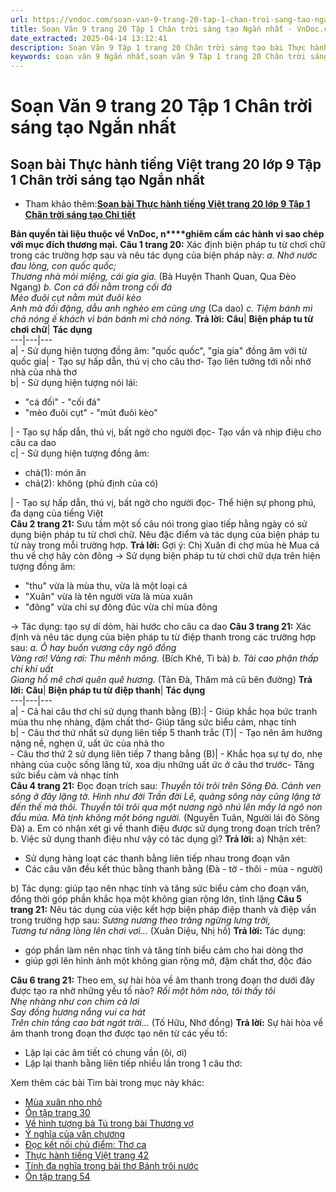 ```yaml
---
url: https://vndoc.com/soan-van-9-trang-20-tap-1-chan-troi-sang-tao-ngan-nhat-325548
title: Soạn Văn 9 trang 20 Tập 1 Chân trời sáng tạo Ngắn nhất - VnDoc.com
date_extracted: 2025-04-14 13:12:41
description: Soạn Văn 9 Tập 1 trang 20 Chân trời sáng tạo bài Thực hành tiếng Việt (Ngắn nhất) gồm phần trả lời ngắn gọn, đầy đủ, bám sát các câu hỏi, yêu cầu trong SGK (chỉ có trên VnDoc). Mời các bạn tham khảo.
keywords: soạn văn 9 Ngắn nhất,soạn văn 9 Tập 1 trang 20 Chân trời sáng tạo Ngắn nhất,Soạn bài Thực hành tiếng Việt trang 20 lớp 9 Tập 1 Chân trời sáng tạo Ngắn nhất,Soạn bài Thực hành tiếng Việt lớp 9 trang 20 Tập 1 Chân trời sáng tạo Ngắn nhất,Thực hành tiếng Việt trang 20 lớp 9 Tập 1 Chân trời sáng tạo,Thực hành tiếng Việt lớp 9 trang 20 Tập 1 Chân trời sáng tạo,văn 9,ngữ văn 9,soạn văn 9 Chân trời sáng tạo,soạn văn 9 tập 1,giải văn 9,soạn ngữ văn 9,giải ngữ văn 9,giải sgk ngữ văn 9
---
```


# Soạn Văn 9 trang 20 Tập 1 Chân trời sáng tạo Ngắn nhất
## **Soạn bài Thực hành tiếng Việt trang 20 lớp 9 Tập 1 Chân trời sáng tạo Ngắn nhất**
  * Tham khảo thêm:**[Soạn bài Thực hành tiếng Việt trang 20 lớp 9 Tập 1 Chân trời sáng tạo Chi tiết](<https://vndoc.com/soan-bai-thuc-hanh-tieng-viet-trang-20-lop-9-tap-1-chan-troi-sang-tao-321841>)**

**Bản quyền tài liệu thuộc về VnDoc, n****ghiêm cấm các hành vi sao chép với mục đích thương mại.**
**Câu 1 trang 20:** Xác định biện pháp tu từ chơi chữ trong các trường hợp sau và nêu tác dụng của biện pháp này:
_a. Nhớ nước đau lòng, con quốc quốc;_  
_Thương nhà mỏi miệng, cái gia gia._
\(Bà Huyện Thanh Quan, Qua Đèo Ngang\)
_b. Con cá đối nằm trong cối đá_  
 _Mèo đuôi cụt nằm mút đuôi kèo_  
 _Anh mà đối đặng, dẫu anh nghèo em cũng ưng_
\(Ca dao\)
_c. Tiệm bánh mì chả nóng ế khách vì bán bánh mì chả nóng._
**Trả lời:**
**Câu**| **Biện pháp tu từ chơi chữ**| **Tác dụng**  
---|---|---  
a| \- Sử dụng hiện tượng đồng âm: "quốc quốc", "gia gia" đồng âm với từ quốc gia| \- Tạo sự hấp dẫn, thú vị cho câu thơ\- Tạo liên tưởng tới nỗi nhớ nhà của nhà thơ  
b| \- Sử dụng hiện tượng nói lái:
  * "cá đối" - "cối đá"
  * "mèo đuôi cụt" - "mút đuôi kèo"

| \- Tạo sự hấp dẫn, thú vị, bất ngờ cho người đọc\- Tạo vần và nhịp điệu cho câu ca dao  
c| \- Sử dụng hiện tượng đồng âm:
  * chả\(1\): món ăn
  * chả\(2\): không \(phủ định của có\)

| \- Tạo sự hấp dẫn, thú vị, bất ngờ cho người đọc\- Thể hiện sự phong phú, đa dạng của tiếng Việt  
**Câu 2 trang 21:** Sưu tầm một số câu nói trong giao tiếp hằng ngày có sử dụng biện pháp tu từ chơi chữ. Nêu đặc điểm và tác dụng của biện pháp tu từ này trong mỗi trường hợp.
**Trả lời:**
Gợi ý:
Chị Xuân đi chợ mùa hè
Mua cá thu về chợ hãy còn đông
→ Sử dụng biện pháp tu từ chơi chữ dựa trên hiện tượng đồng âm:
  * "thu" vừa là mùa thu, vừa là một loại cá
  * "Xuân" vừa là tên người vừa là mùa xuân
  * "đông" vừa chỉ sự đông đúc vừa chỉ mùa đông

→ Tác dụng: tạo sự dí dỏm, hài hước cho câu ca dao
**Câu 3 trang 21:** Xác định và nêu tác dụng của biện pháp tu từ điệp thanh trong các trường hợp sau:
_a. Ô hay buồn vương cây ngô đồng_  
 _Vàng rơi\! Vàng rơi: Thu mênh mông._
\(Bích Khê, Tì bà\)
_b. Tài cao phận thấp chí khí uất_  
 _Giang hồ mê chơi quên quê hương._
\(Tản Đà, Thăm mả cũ bên đường\)
**Trả lời:**
**Câu**| **Biện pháp tu từ điệp thanh**| **Tác dụng**  
---|---|---  
a| \- Cả hai câu thơ chỉ sử dụng thanh bằng \(B\):| \- Giúp khắc họa bức tranh mùa thu nhẹ nhàng, đậm chất thơ\- Giúp tăng sức biểu cảm, nhạc tính  
b| \- Câu thơ thứ nhất sử dụng liên tiếp 5 thanh trắc \(T\)| \- Tạo nên âm hưởng nặng nề, nghẹn ứ, uất ức của nhà tho  
\- Câu thơ thứ 2 sử dụng liên tiếp 7 thang bằng \(B\)| \- Khắc họa sự tự do, nhẹ nhàng của cuộc sống lãng tử, xoa dịu những uất ức ở câu thơ trước\- Tăng sức biểu cảm và nhạc tính  
**Câu 4 trang 21:** Đọc đoạn trích sau:
_Thuyền tôi trôi trên Sông Đà. Cảnh ven sông ở đây lặng tờ. Hình như đời Trần đời Lê, quãng sông này cũng lặng tờ đến thế mà thôi. Thuyền tôi trôi qua một nương ngô nhú lên mấy lá ngô non đầu mùa. Mà tịnh không một bóng người._
\(Nguyễn Tuân, Người lái đò Sông Đà\)
a. Em có nhận xét gì về thanh điệu được sử dụng trong đoạn trích trên?  
b. Việc sử dụng thanh điệu như vậy có tác dụng gì?
**Trả lời:**
a\) Nhận xét:
  * Sử dụng hàng loạt các thanh bằng liên tiếp nhau trong đoạn văn
  * Các câu văn đều kết thúc bằng thanh bằng \(Đà - tờ - thôi - mùa - người\)

b\) Tác dụng: giúp tạo nên nhạc tính và tăng sức biểu cảm cho đoạn văn, đồng thời góp phần khắc họa một không gian rộng lớn, tĩnh lặng
**Câu 5 trang 21:** Nêu tác dụng của việc kết hợp biện pháp điệp thanh và điệp vần trong trường hợp sau:
_Sương nương theo trăng ngừng lưng trời,_  
_Tương tư nâng lòng lên chơi vơi…_
\(Xuân Diệu, Nhị hồ\)
**Trả lời:**
Tác dụng:
  * góp phần làm nên nhạc tính và tăng tính biểu cảm cho hai dòng thơ
  * giúp gợi lên hình ảnh một không gian rộng mở, đậm chất thơ, độc đáo

**Câu 6 trang 21:** Theo em, sự hài hòa về âm thanh trong đoạn thơ dưới đây được tạo ra nhờ những yếu tố nào?
_Rồi một hôm nào, tôi thấy tôi_  
 _Nhẹ nhàng như con chim cà lơi_  
 _Say đồng hương nắng vui ca hát_  
 _Trên chín tầng cao bát ngát trời…_
\(Tố Hữu, Nhớ đồng\)
**Trả lời:**
Sự hài hòa về âm thanh trong đoạn thơ được tạo nên từ các yếu tố:
  * Lặp lại các âm tiết có chung vần \(ôi, ơi\)
  * Lặp lại thanh bằng liên tiếp nhiều lần trong 1 câu thơ:

Xem thêm các bài Tìm bài trong mục này khác:
  * [Mùa xuân nho nhỏ](</soan-van-9-mua-xuan-nho-nho-200>)
  * [Ôn tập trang 30](</soan-van-9-trang-30-tap-1-chan-troi-sang-tao-ngan-nhat-325552>)
  * [Về hình tượng bà Tú trong bài Thương vợ](</soan-bai-ve-hinh-tuong-ba-tu-trong-bai-thuong-vo-lop-9-ngan-nhat-320104>)
  * [Ý nghĩa của văn chương](</soan-van-9-y-nghia-cua-van-chuong-ngan-nhat-140196>)
  * [Đọc kết nối chủ điểm: Thơ ca](</soan-bai-doc-ket-noi-chu-diem-tho-ca-lop-9-ngan-nhat-320109>)
  * [Thực hành tiếng Việt trang 42](</ngan-nhat-soan-bai-thuc-hanh-tieng-viet-trang-42-lop-9-tap-1-chan-troi-sang-tao-320111>)
  * [Tính đa nghĩa trong bài thơ Bánh trôi nước](</soan-bai-tinh-da-nghia-trong-bai-tho-banh-troi-nuoc-lop-9-ngan-nhat-320113>)
  * [Ôn tập trang 54](</soan-bai-on-tap-trang-54-lop-9-tap-1-chan-troi-sang-tao-ngan-nhat-320116>)

